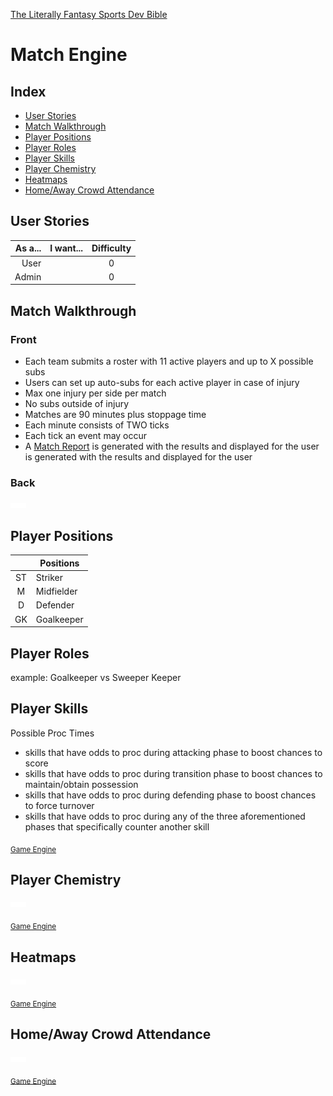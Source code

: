 [The Literally Fantasy Sports Dev Bible](https://github.com/mharr171/The-Literally-Fantasy-Sports-Dev-Bible)

# Match Engine

## Index

+ [User Stories](#user-stories)
+ [Match Walkthrough](#match-walkthrough)
+ [Player Positions](#player-positions)
+ [Player Roles](#player-roles)
+ [Player Skills](#player-skills)
+ [Player Chemistry](#player-chemistry)
+ [Heatmaps](#heatmaps)
+ [Home/Away Crowd Attendance](#homeaway-crowd-attendance)

## User Stories

| As a... | I want... | Difficulty |
| ---:| --- |:---:|
| User |  | 0 |
| Admin |  | 0 |

## Match Walkthrough

### Front

+ Each team submits a roster with 11 active players and up to X possible subs
+ Users can set up auto-subs for each active player in case of injury
+ Max one injury per side per match
+ No subs outside of injury
+ Matches are 90 minutes plus stoppage time
+ Each minute consists of TWO ticks
+ Each tick an event may occur
+ A [Match Report](https://github.com/mharr171/The-Literally-Fantasy-Sports-Dev-Bible/blob/master/pages/models/match_report.md) is generated with the results and displayed for the user is generated with the results and displayed for the user

### Back

![...](../resources/ellipsis.gif)

## Player Positions

|   | Positions |
|:---:| --- |
| ST | Striker |
| M | Midfielder |
| D | Defender |
| GK | Goalkeeper |

## Player Roles

example: Goalkeeper vs Sweeper Keeper

## Player Skills

Possible Proc Times

+ skills that have odds to proc during attacking phase to boost chances to score
+ skills that have odds to proc during transition phase to boost chances to maintain/obtain possession
+ skills that have odds to proc during defending phase to boost chances to force turnover
+ skills that have odds to proc during any of the three aforementioned phases that specifically counter another skill

<sub>[Game Engine](https://github.com/mharr171/The-Literally-Fantasy-Sports-Dev-Bible/blob/master/pages/game_engine.md#player-skills)</sub>

## Player Chemistry

![...](../resources/ellipsis.gif)

<sub>[Game Engine](https://github.com/mharr171/The-Literally-Fantasy-Sports-Dev-Bible/blob/master/pages/game_engine.md#player-chemistry)</sub>

## Heatmaps

![...](../resources/ellipsis.gif)

<sub>[Game Engine](https://github.com/mharr171/The-Literally-Fantasy-Sports-Dev-Bible/blob/master/pages/game_engine.md#heatmaps)</sub>

## Home/Away Crowd Attendance

![...](../resources/ellipsis.gif)

<sub>[Game Engine](https://github.com/mharr171/The-Literally-Fantasy-Sports-Dev-Bible/blob/master/pages/game_engine.md#homeaway-crowd-attendance)</sub>

